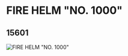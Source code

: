 # FIRE HELM "NO. 1000"
## 15601
![FIRE HELM "NO. 1000"](https://lc-www-live-s.legocdn.com/media/bricks/5/2/6051838.jpg)
